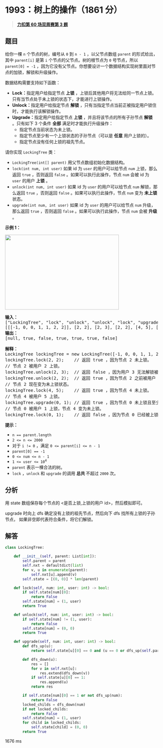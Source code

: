# 1993：树上的操作（1861 分）


> <u>**[力扣第 60 场双周赛第 3 题](https://leetcode.cn/problems/operations-on-tree/)**</u>

## 题目

<p>给你一棵 <code>n</code> 个节点的树，编号从 <code>0</code> 到 <code>n - 1</code> ，以父节点数组 <code>parent</code> 的形式给出，其中 <code>parent[i]</code> 是第 <code>i</code> 个节点的父节点。树的根节点为 <code>0</code> 号节点，所以 <code>parent[0] = -1</code> ，因为它没有父节点。你想要设计一个数据结构实现树里面对节点的加锁，解锁和升级操作。</p>

<p>数据结构需要支持如下函数：</p>

<ul>
<li><strong>Lock：</strong>指定用户给指定节点 <strong>上锁</strong> ，上锁后其他用户将无法给同一节点上锁。只有当节点处于未上锁的状态下，才能进行上锁操作。</li>
<li><strong>Unlock：</strong>指定用户给指定节点 <strong>解锁</strong> ，只有当指定节点当前正被指定用户锁住时，才能执行该解锁操作。</li>
<li><b>Upgrade：</b>指定用户给指定节点 <strong>上锁</strong> ，并且将该节点的所有子孙节点 <strong>解锁</strong> 。只有如下 3 个条件 <strong>全部</strong> 满足时才能执行升级操作：
<ul>
<li>指定节点当前状态为未上锁。</li>
<li>指定节点至少有一个上锁状态的子孙节点（可以是 <strong>任意</strong> 用户上锁的）。</li>
<li>指定节点没有任何上锁的祖先节点。</li>
</ul>
</li>
</ul>

<p>请你实现 <code>LockingTree</code> 类：</p>

<ul>
<li><code>LockingTree(int[] parent)</code> 用父节点数组初始化数据结构。</li>
<li><code>lock(int num, int user)</code> 如果 id 为 <code>user</code> 的用户可以给节点 <code>num</code> 上锁，那么返回 <code>true</code> ，否则返回 <code>false</code> 。如果可以执行此操作，节点 <code>num</code> 会被 id 为 <code>user</code> 的用户 <strong>上锁</strong> 。</li>
<li><code>unlock(int num, int user)</code> 如果 id 为 <code>user</code> 的用户可以给节点 <code>num</code> 解锁，那么返回 <code>true</code> ，否则返回 <code>false</code> 。如果可以执行此操作，节点 <code>num</code> 变为 <strong>未上锁</strong> 状态。</li>
<li><code>upgrade(int num, int user)</code> 如果 id 为 <code>user</code> 的用户可以给节点 <code>num</code> 升级，那么返回 <code>true</code> ，否则返回 <code>false</code> 。如果可以执行此操作，节点 <code>num</code> 会被 <strong>升级 </strong>。</li>
</ul>



<p><strong>示例 1：</strong></p>

<p><img alt="" src="https://assets.leetcode.com/uploads/2021/07/29/untitled.png" style="width: 375px; height: 246px;"></p>

<pre><strong>输入：</strong>
["LockingTree", "lock", "unlock", "unlock", "lock", "upgrade", "lock"]
[[[-1, 0, 0, 1, 1, 2, 2]], [2, 2], [2, 3], [2, 2], [4, 5], [0, 1], [0, 1]]
<strong>输出：</strong>
[null, true, false, true, true, true, false]

<strong>解释：</strong>
LockingTree lockingTree = new LockingTree([-1, 0, 0, 1, 1, 2, 2]);
lockingTree.lock(2, 2);    // 返回 true ，因为节点 2 未上锁。
// 节点 2 被用户 2 上锁。
lockingTree.unlock(2, 3);  // 返回 false ，因为用户 3 无法解锁被用户 2 上锁的节点。
lockingTree.unlock(2, 2);  // 返回 true ，因为节点 2 之前被用户 2 上锁。
// 节点 2 现在变为未上锁状态。
lockingTree.lock(4, 5);    // 返回 true ，因为节点 4 未上锁。
// 节点 4 被用户 5 上锁。
lockingTree.upgrade(0, 1); // 返回 true ，因为节点 0 未上锁且至少有一个被上锁的子孙节点（节点 4）。
// 节点 0 被用户 1 上锁，节点 4 变为未上锁。
lockingTree.lock(0, 1);    // 返回 false ，因为节点 0 已经被上锁了。
</pre>



<p><strong>提示：</strong></p>

<ul>
<li><code>n == parent.length</code></li>
<li><code>2 &lt;= n &lt;= 2000</code></li>
<li>对于 <code>i != 0</code> ，满足 <code>0 &lt;= parent[i] &lt;= n - 1</code></li>
<li><code>parent[0] == -1</code></li>
<li><code>0 &lt;= num &lt;= n - 1</code></li>
<li><code>1 &lt;= user &lt;= 10<sup>4</sup></code></li>
<li><code>parent</code> 表示一棵合法的树。</li>
<li><code>lock</code> ，<code>unlock</code> 和 <code>upgrade</code> 的调用 <strong>总共 </strong>不超过 <code>2000</code> 次。</li>
</ul>


## 分析

用 state 数组保存每个节点的 <是否上锁,上锁的用户 id>，然后模拟即可。

upgrade 时向上 dfs 确定没有上锁的祖先节点，然后向下 dfs 找所有上锁的子孙节点，
如果非空即代表符合条件，将它们解锁。

## 解答

```python
class LockingTree:

    def __init__(self, parent: List[int]):
        self.parent = parent
        self.nxt = defaultdict(list)
        for v, u in enumerate(parent):
            self.nxt[u].append(v)
        self.state = [(0, 0)] * len(parent)

    def lock(self, num: int, user: int) -> bool:
        if self.state[num][0]:
            return False
        self.state[num] = (1, user)
        return True

    def unlock(self, num: int, user: int) -> bool:
        if self.state[num] != (1, user):
            return False
        self.state[num] = (0, 0)
        return True

    def upgrade(self, num: int, user: int) -> bool:
        def dfs_up(u):
            return self.state[u][0] == 0 and (u == 0 or dfs_up(self.parent[u]))

        def dfs_down(u):
            res = []
            for v in self.nxt[u]:
                res.extend(dfs_down(v))
            if self.state[u][0] == 1:
                res.append(u)
            return res

        if self.state[num][0] == 1 or not dfs_up(num):
            return False
        locked_childs = dfs_down(num)
        if not locked_childs:
            return False
        self.state[num] = (1, user)
        for child in locked_childs:
            self.state[child] = (0, 0)
        return True
```
1676 ms

